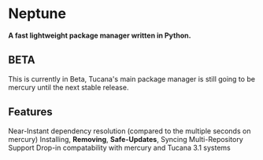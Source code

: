 # Neptune
**A fast lightweight package manager written in Python.**


## BETA
This is currently in Beta, Tucana's main package manager is still going to be mercury until the next stable release. 

## Features
Near-Instant dependency resolution (compared to the multiple seconds on mercury)
Installing, **Removing**, **Safe-Updates**, Syncing
Multi-Repository Support
Drop-in compatability with mercury and Tucana 3.1 systems
